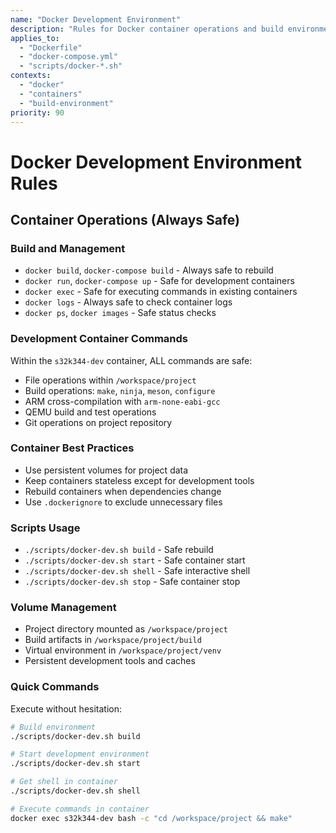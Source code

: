 ```yaml
---
name: "Docker Development Environment"
description: "Rules for Docker container operations and build environment"
applies_to:
  - "Dockerfile"
  - "docker-compose.yml"
  - "scripts/docker-*.sh"
contexts:
  - "docker"
  - "containers"
  - "build-environment"
priority: 90
---
```


# Docker Development Environment Rules

## Container Operations (Always Safe)

### Build and Management
- `docker build`, `docker-compose build` - Always safe to rebuild
- `docker run`, `docker-compose up` - Safe for development containers
- `docker exec` - Safe for executing commands in existing containers
- `docker logs` - Always safe to check container logs
- `docker ps`, `docker images` - Safe status checks

### Development Container Commands
Within the `s32k344-dev` container, ALL commands are safe:
- File operations within `/workspace/project`
- Build operations: `make`, `ninja`, `meson`, `configure`
- ARM cross-compilation with `arm-none-eabi-gcc`
- QEMU build and test operations
- Git operations on project repository

### Container Best Practices
- Use persistent volumes for project data
- Keep containers stateless except for development tools
- Rebuild containers when dependencies change
- Use `.dockerignore` to exclude unnecessary files

### Scripts Usage
- `./scripts/docker-dev.sh build` - Safe rebuild
- `./scripts/docker-dev.sh start` - Safe container start
- `./scripts/docker-dev.sh shell` - Safe interactive shell
- `./scripts/docker-dev.sh stop` - Safe container stop

### Volume Management
- Project directory mounted as `/workspace/project`
- Build artifacts in `/workspace/project/build`
- Virtual environment in `/workspace/project/venv`
- Persistent development tools and caches

### Quick Commands
Execute without hesitation:
```bash
# Build environment
./scripts/docker-dev.sh build

# Start development environment
./scripts/docker-dev.sh start

# Get shell in container
./scripts/docker-dev.sh shell

# Execute commands in container
docker exec s32k344-dev bash -c "cd /workspace/project && make"
``` 